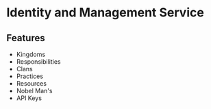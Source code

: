 # Identity and Management Service

## Features

- Kingdoms
- Responsibilities
- Clans
- Practices
- Resources
- Nobel Man's
- API Keys

